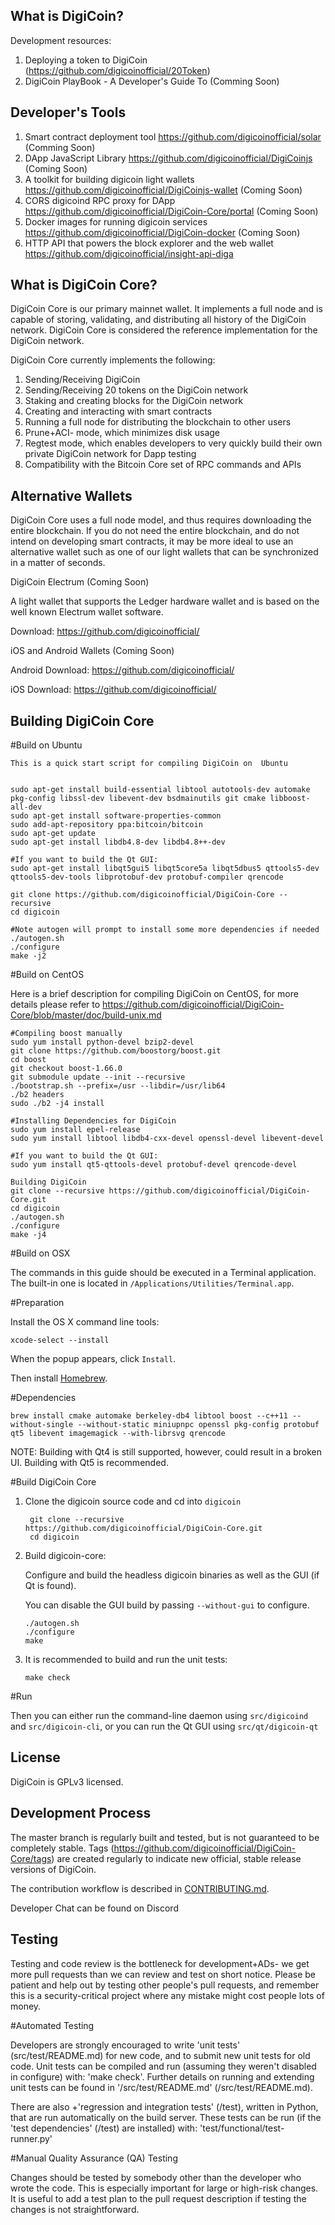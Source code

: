 What is DigiCoin?
-------------

Development resources:

1. Deploying a token to DigiCoin (https://github.com/digicoinofficial/20Token)
2. DigiCoin PlayBook - A Developer's Guide To  (Comming Soon)



Developer's Tools
-----------------

1. Smart contract deployment tool https://github.com/digicoinofficial/solar (Comming Soon)
2. DApp JavaScript Library https://github.com/digicoinofficial/DigiCoinjs (Coming Soon)
3. A toolkit for building digicoin light wallets https://github.com/digicoinofficial/DigiCoinjs-wallet (Coming Soon)
4. CORS digicoind RPC proxy for DApp https://github.com/digicoinofficial/DigiCoin-Core/portal (Coming Soon)
5. Docker images for running digicoin services https://github.com/digicoinofficial/DigiCoin-docker (Coming Soon)
6. HTTP API that powers the block explorer and the  web wallet https://github.com/digicoinofficial/insight-api-diga


What is DigiCoin Core?
------------------

DigiCoin Core is our primary mainnet wallet. It implements a full node and is capable of storing, validating, and distributing all history of the DigiCoin network. DigiCoin Core is considered the reference implementation for the DigiCoin network.

DigiCoin Core currently implements the following:

1. Sending/Receiving DigiCoin
2. Sending/Receiving 20 tokens on the DigiCoin network
3. Staking and creating blocks for the DigiCoin network
4. Creating and interacting with smart contracts
5. Running a full node for distributing the blockchain to other users
6. Prune+ACI- mode, which minimizes disk usage
7. Regtest mode, which enables developers to very quickly build their own private DigiCoin network for Dapp testing
8. Compatibility with the Bitcoin Core set of RPC commands and APIs

Alternative Wallets
-------------------

DigiCoin Core uses a full node model, and thus requires downloading the entire blockchain. If you do not need the entire blockchain, and do not intend on developing smart contracts, it may be more ideal to use an alternative wallet such as one of our light wallets that can be synchronized in a matter of seconds.

DigiCoin Electrum (Coming Soon)

A light wallet that supports the Ledger hardware wallet and is based on the well known Electrum wallet software.

Download: https://github.com/digicoinofficial/

iOS and Android Wallets (Coming Soon)

Android Download: https://github.com/digicoinofficial/

iOS Download: https://github.com/digicoinofficial/




Building DigiCoin Core
----------

#Build on Ubuntu

    This is a quick start script for compiling DigiCoin on  Ubuntu


    sudo apt-get install build-essential libtool autotools-dev automake pkg-config libssl-dev libevent-dev bsdmainutils git cmake libboost-all-dev
    sudo apt-get install software-properties-common
    sudo add-apt-repository ppa:bitcoin/bitcoin
    sudo apt-get update
    sudo apt-get install libdb4.8-dev libdb4.8++-dev

    #If you want to build the Qt GUI:
    sudo apt-get install libqt5gui5 libqt5core5a libqt5dbus5 qttools5-dev qttools5-dev-tools libprotobuf-dev protobuf-compiler qrencode

    git clone https://github.com/digicoinofficial/DigiCoin-Core --recursive
    cd digicoin

    #Note autogen will prompt to install some more dependencies if needed
    ./autogen.sh
    ./configure
    make -j2

#Build on CentOS

Here is a brief description for compiling DigiCoin on CentOS, for more details please refer to https://github.com/digicoinofficial/DigiCoin-Core/blob/master/doc/build-unix.md

    #Compiling boost manually
    sudo yum install python-devel bzip2-devel
    git clone https://github.com/boostorg/boost.git
    cd boost
    git checkout boost-1.66.0
    git submodule update --init --recursive
    ./bootstrap.sh --prefix=/usr --libdir=/usr/lib64
    ./b2 headers
    sudo ./b2 -j4 install

    #Installing Dependencies for DigiCoin
    sudo yum install epel-release
    sudo yum install libtool libdb4-cxx-devel openssl-devel libevent-devel

    #If you want to build the Qt GUI:
    sudo yum install qt5-qttools-devel protobuf-devel qrencode-devel

    Building DigiCoin
    git clone --recursive https://github.com/digicoinofficial/DigiCoin-Core.git
    cd digicoin
    ./autogen.sh
    ./configure
    make -j4

#Build on OSX

The commands in this guide should be executed in a Terminal application.
The built-in one is located in `/Applications/Utilities/Terminal.app`.

#Preparation

Install the OS X command line tools:

`xcode-select --install`

When the popup appears, click `Install`.

Then install [Homebrew](https://brew.sh).

#Dependencies

    brew install cmake automake berkeley-db4 libtool boost --c++11 --without-single --without-static miniupnpc openssl pkg-config protobuf qt5 libevent imagemagick --with-librsvg qrencode

NOTE: Building with Qt4 is still supported, however, could result in a broken UI. Building with Qt5 is recommended.

#Build DigiCoin Core

1. Clone the digicoin source code and cd into `digicoin`

        git clone --recursive https://github.com/digicoinofficial/DigiCoin-Core.git
        cd digicoin

2.  Build digicoin-core:

    Configure and build the headless digicoin binaries as well as the GUI (if Qt is found).

    You can disable the GUI build by passing `--without-gui` to configure.

        ./autogen.sh
        ./configure
        make

3.  It is recommended to build and run the unit tests:

        make check

#Run

Then you can either run the command-line daemon using `src/digicoind` and `src/digicoin-cli`, or you can run the Qt GUI using `src/qt/digicoin-qt`

License
-------

DigiCoin is GPLv3 licensed.


Development Process
-------------------

The master branch is regularly built and tested, but is not guaranteed to be
completely stable. Tags (https://github.com/digicoinofficial/DigiCoin-Core/tags) are created
regularly to indicate new official, stable release versions of DigiCoin.

The contribution workflow is described in [CONTRIBUTING.md](CONTRIBUTING.md).

Developer Chat can be found on Discord

Testing
-------

Testing and code review is the bottleneck for development+ADs- we get more pull
requests than we can review and test on short notice. Please be patient and help out by testing
other people's pull requests, and remember this is a security-critical project where any mistake might cost people
lots of money.

#Automated Testing

Developers are strongly encouraged to write 'unit tests' (src/test/README.md) for new code, and to
submit new unit tests for old code. Unit tests can be compiled and run
(assuming they weren't disabled in configure) with: 'make check'. Further details on running
and extending unit tests can be found in '/src/test/README.md' (/src/test/README.md).

There are also +'regression and integration tests' (/test), written
in Python, that are run automatically on the build server.
These tests can be run (if the 'test dependencies' (/test) are installed) with: 'test/functional/test-runner.py'

#Manual Quality Assurance (QA) Testing

Changes should be tested by somebody other than the developer who wrote the
code. This is especially important for large or high-risk changes. It is useful
to add a test plan to the pull request description if testing the changes is
not straightforward.
